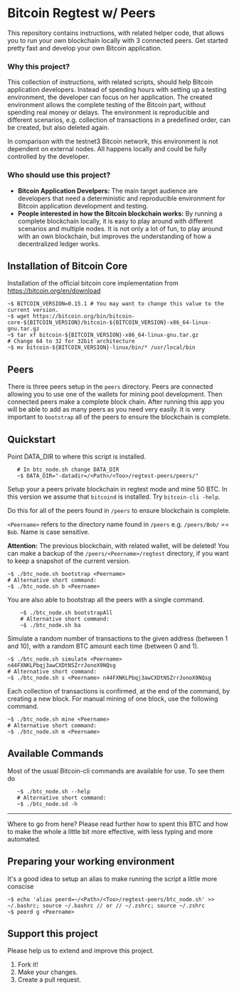 # Bitcoin Regtest w/ Peers #

This repository contains instructions, with related helper code, that allows you to run your own blockchain locally with 3 connected peers. Get started pretty fast and develop your own Bitcoin application.

### Why this project?

This collection of instructions, with related scripts, should help Bitcoin
application developers. Instead of spending hours with setting up a testing
environment, the developer can focus on her application. The created environment allows the complete testing of the Bitcoin part, without spending real money or delays. The environment is reproducible and different scenarios, e.g. collection of transactions in a predefined order, can be created, but also deleted again.

In comparison with the testnet3 Bitcoin network, this environment is not
dependent on external nodes. All happens locally and could be fully controlled
by the developer.

### Who should use this project?

* **Bitcoin Application Develpers:** The main target audience are developers
that need a deterministic and reproducible environment for Bitcoin application
development and testing.
* **People interested in how the Bitcoin blockchain works:** By running a
complete blockchain locally, it is easy to play around with different scenarios
and multiple nodes. It is not only a lot of fun, to play around with an own
blockchain, but improves the understanding of how a decentralized ledger works.

## Installation of Bitcoin Core ##

Installation of the official bitcoin core implementation from
https://bitcoin.org/en/download

    ~$ BITCOIN_VERSION=0.15.1 # You may want to change this value to the current version.
    ~$ wget https://bitcoin.org/bin/bitcoin-core-${BITCOIN_VERSION}/bitcoin-${BITCOIN_VERSION}-x86_64-linux-gnu.tar.gz    
    ~$ tar xf bitcoin-${BITCOIN_VERSION}-x86_64-linux-gnu.tar.gz    
    # Change 64 to 32 for 32bit architecture
    ~$ mv bitcoin-${BITCOIN_VERSION}-linux/bin/* /usr/local/bin

## Peers ##

There is three peers setup in the `peers` directory. Peers are connected allowing you to use one of the wallets for mining pool development. Then connected peers make a complete block chain. After running this app you will be able to add as many peers as you need very easily. It is very important to `bootstrap` all of the peers to ensure the blockchain is complete.

## Quickstart ##

Point DATA_DIR to where this script is installed.

```
   # In btc_node.sh change DATA_DIR
   ~$ DATA_DIR="-datadir=/<Path>/<Too>/regtest-peers/peers/"   
```

Setup your a peers private blockchain in regtest mode and mine 50 BTC. In this
version we assume that `bitcoind` is installed. Try `bitcoin-cli -help`. 

Do this for all of the peers found in `/peers` to ensure blockchain is complete. 

`<Peername>` refers to the directory name found in `/peers` e.g. `/peers/Bob/` == `Bob`. Name is case sensitive.

**Attention:** The previous blockchain, with related wallet, will be deleted!
You can make a backup of the `/peers/<Peername>/regtest` directory, if you want to
keep a snapshot of the current version.

    ~$ ./btc_node.sh bootstrap <Peername>
    # Alternative short command:
    ~$ ./btc_node.sh b <Peername>

You are also able to bootstrap all the peers with a single command.

```
    ~$ ./btc_node.sh bootstrapAll
    # Alternative short command:
    ~$ ./btc_node.sh ba 
``` 

Simulate a random number of transactions to the given address (between 1 and 10), with a random BTC amount each time (between 0 and 1).

    ~$ ./btc_node.sh simulate <Peername> n44FXNKLPbqj3awCXDtNSZrrJonoX9NQsg
    # Alternative short command:
    ~$ ./btc_node.sh s <Peername> n44FXNKLPbqj3awCXDtNSZrrJonoX9NQsg

Each collection of transactions is confirmed¸ at the end of the command, by
creating a new block. For manual mining of one block, use the following
command.

    ~$ ./btc_node.sh mine <Peername>
    # Alternative short command:
    ~$ ./btc_node.sh m <Peername>

## Available Commands ##

Most of the usual Bitcoin-cli commands are available for use. To see them do
```
   ~$ ./btc_node.sh --help
   # Alternative short command:
   ~$ ./btc_node.sd -h
```
----

Where to go from here? Please read further how to spent this BTC and how to make
 the whole a little bit more effective, with less typing and more automated.

## Preparing your working environment ##

It's a good idea to setup an alias to make running the script a little more conscise

    ~$ echo 'alias peerd=~/<Path>/<Too>/regtest-peers/btc_node.sh' >> ~/.bashrc; source ~/.bashrc // or // ~/.zshrc; source ~/.zshrc 
    ~$ peerd g <Peername>

## Support this project ##

Please help us to extend and improve this project.

1. Fork it!
2. Make your changes.
3. Create a pull request.
